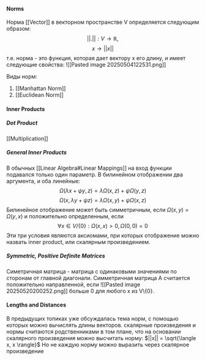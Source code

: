 #### Norms
Норма [[Vector]] в векторном пространстве V определяется следующим образом:
$$
||.||:V\rightarrow\mathbb{R},
$$$$
x\rightarrow ||x||
$$
т.е. норма - это функция, которая дает вектору x его длину, и имеет следующие свойства:
![[Pasted image 20250504122531.png]]

Виды норм:
1. [[Manhattan Norm]]
2. [[Euclidean Norm]]

#### Inner Products
##### Dot Product
[[Multiplication]]
##### General Inner Products
В обычных [[Linear Algebra#Linear Mappings]] на вход функции подавался только один параметр. В билинейном отображении два аргумента, и оба линейные:
$$
\Omega(\lambda x + \psi y, z)= \lambda\Omega(x, z) + \psi\Omega(y, z)
$$
$$
\Omega(x, \lambda y + \psi z) = \lambda\Omega(x, y) + \psi\Omega(x, z)
$$
Билинейное отображение может быть симметричным, если $\Omega(x, y) = \Omega(y, x)$ и положительно определенным, если $$
\forall x\in V /\{0\}:\Omega(x, x)> 0, \Omega(0, 0)= 0
$$
Эти три условия являются аксиомами, при которых отображение можно назвать inner product, или скалярным произведением.  
##### Symmetric, Positive Definite Matrices
Симетричная матрица - матрица с одинаковыми значениями по сторонам от главной диагонали.
Симметричная матрица А считается положительно направленной, если
![[Pasted image 20250520200252.png]]
больше 0 для любого x из V\\{0}.

#### Lengths and Distances
В предыдущих топиках уже обсуждалась тема норм, с помощью которых можно вычислять длины векторов. 
скалярные произведения и нормы считаются родственниками в том плане, что на основании скалярного произведения можно высчитать норму: $||x|| = \sqrt{\langle x, x \rangle}$ 
Но не каждую норму можно выразить через скалярное произведение